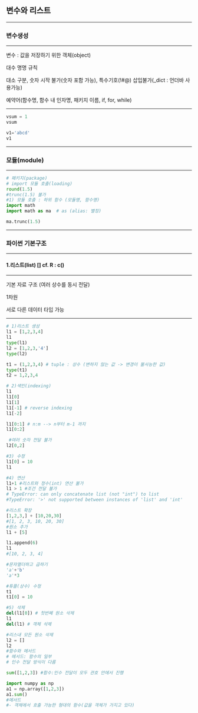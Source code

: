 ## 변수와 리스트

---

### 변수생성

---

변수 : 값을 저장하기 위한 객체(object)

대수 명명 규칙

대소 구분, 숫자 시작 불가(숫자 포함 가능), 특수기호(!#@) 삽입불가(_dict : 언더바 사용가능)

예약어(함수명, 함수 내 인자명, 패키지 이름, if, for, while)

---

```python
vsum = 1
vsum

v1='abcd'
v1
```

---

### 모듈(module)

---

```python
# 패키지(package)
# import 모듈 호출(loading)
round(1.5)
#trunc(1.5) 불가
#1) 모듈 호출 : 하위 함수 (모듈명, 함수명)
import math
import math as ma  # as (alias: 별칭)

ma.trunc(1.5)
```



---

### 파이썬 기본구조

---

#### 1.리스트(list) []  cf. R : c()

---

기본 자료 구조 (여러 상수를 동시 전달)

1차원

서로 다른 데이터 타입 가능

---

```python
# 1)리스트 생성
l1 = [1,2,3,4]
l1
type(l1)
l2 = [1,2,3,'4']
type(l2)

t1 = (1,2,3,4) # tuple : 상수 (변하지 않는 값 -> 변경이 불사능한 값)
type(t1)
t2 = 1,2,3,4

# 2)색인(indexing)
l1
l1[0]
l1[1]
l1[-1] # reverse indexing
l1[-2]

l1[0:1] # n:m --> n부터 m-1 까지
l1[0:2]

 #여러 숫자 전달 불가
l2[0,2]

#3) 수정
l1[0] = 10
l1

#4) 연산
l1+1 #리스트와 정수(int) 연산 불가
l1 > 1 #조건 전달 불가
# TypeError: can only concatenate list (not "int") to list
#TypeError: '>' not supported between instances of 'list' and 'int'

#리스트 확장
[1,2,3,] + [10,20,30]
#[1, 2, 3, 10, 20, 30]
#원소 추가
l1 + [5]

l1.append(6)
l1
#[10, 2, 3, 4]

#문자열더하고 곱하기
'a'+'b'
'a'*3

#튜플(상수) 수정
t1
t1[0] = 10

#5) 삭제
del(l1[0]) # 첫번쩨 원소 삭제
l1
del(l1) # 객체 삭제

#리스내 모든 원소 삭제
l2 = []
l2
#함수와 메서드
# 메서드: 함수의 일부
# 인수 전달 방식이 다름

sum([1,2,3]) #함수:인수 전달이 모두 관호 안에서 진행

import numpy as np
a1 = np.array([1,2,3])
a1.sum()
#메서드
#- 객체에서 호출 가능한 형대의 함수(값을 객체가 가지고 있다)
```

